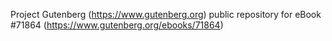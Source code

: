 Project Gutenberg (https://www.gutenberg.org) public repository
for eBook #71864 (https://www.gutenberg.org/ebooks/71864)
